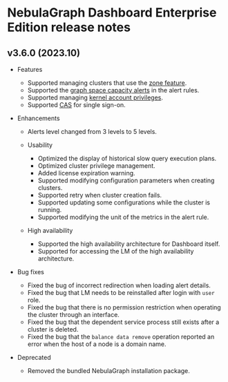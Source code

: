# NebulaGraph Dashboard Enterprise Edition release notes

## v3.6.0 (2023.10)

- Features

  - Supported managing clusters that use the [zone feature](../../nebula-dashboard-ent/3.create-import-dashboard/1.create-cluster.md).
  - Supported the [graph space capacity alerts](../../nebula-dashboard-ent/4.cluster-operator/9.notification.md) in the alert rules.
  - Supported managing [kernel account privileges](../../nebula-dashboard-ent/4.cluster-operator/10.database-user.md).
  - Supported [CAS](../../nebula-dashboard-ent/system-settings/single-sign-on.md) for single sign-on.

- Enhancements

  - Alerts level changed from 3 levels to 5 levels.

  - Usability
    - Optimized the display of historical slow query execution plans.
    - Optimized cluster privilege management.
    - Added license expiration warning.
    - Supported modifying configuration parameters when creating clusters.
    - Supported retry when cluster creation fails.
    - Supported updating some configurations while the cluster is running.
    - Supported modifying the unit of the metrics in the alert rule.

  - High availability
    - Supported the high availability architecture for Dashboard itself.
    - Supported for accessing the LM of the high availability architecture.

- Bug fixes

  - Fixed the bug of incorrect redirection when loading alert details.
  - Fixed the bug that LM needs to be reinstalled after login with `user` role.
  - Fixed the bug that there is no permission restriction when operating the cluster through an interface.
  - Fixed the bug that the dependent service process still exists after a cluster is deleted.
  - Fixed the bug that the `balance data remove` operation reported an error when the host of a node is a domain name.

- Deprecated
  - Removed the bundled NebulaGraph installation package.
